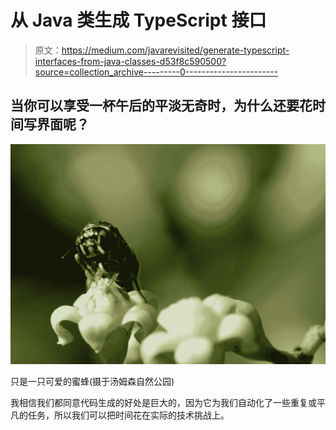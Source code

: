 # 从 Java 类生成 TypeScript 接口

> 原文：<https://medium.com/javarevisited/generate-typescript-interfaces-from-java-classes-d53f8c590500?source=collection_archive---------0----------------------->

## 当你可以享受一杯午后的平淡无奇时，为什么还要花时间写界面呢？

[![](img/4e53bd030f08f5f660bd68d1aed234ce.png)](https://javarevisited.blogspot.com/2018/07/top-5-courses-to-learn-typescript.html)

只是一只可爱的蜜蜂(摄于汤姆森自然公园)

我相信我们都同意代码生成的好处是巨大的，因为它为我们自动化了一些重复或平凡的任务，所以我们可以把时间花在实际的技术挑战上。
